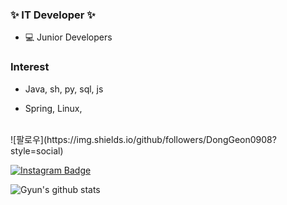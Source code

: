 <!--
### Hi there 👋

<!--
**DongGeon0908/DongGeon0908** is a ✨ _special_ ✨ repository because its `README.md` (this file) appears on your GitHub profile.

Here are some ideas to get you started:

- 🔭 I’m currently working on ...
- 🌱 I’m currently learning ...
- 👯 I’m looking to collaborate on ...
- 🤔 I’m looking for help with ...
- 💬 Ask me about ...
- 📫 How to reach me: ...
- 😄 Pronouns: ...
- ⚡ Fun fact: ...
-->
### ✨ IT Developer ✨

* 💻 Junior Developers


### Interest

* Java, sh, py, sql, js

* Spring, Linux, 
  
<br>
![팔로우](https://img.shields.io/github/followers/DongGeon0908?style=social)  
  
[![Instagram Badge](https://img.shields.io/badge/Instagram-ff69b4?style=flat-square&logo=instagram&logoColor=white&link=https://www.instagram.com/east_gun_0908/)](https://www.instagram.com/east_gun_0908//)


![Gyun's github stats](https://github-readme-stats.vercel.app/api?username=wjdrbs96&show_icons=true&hide_border=true)
